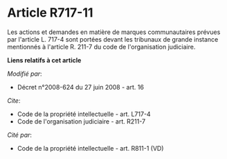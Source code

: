 # Article R717-11

Les actions et demandes en matière de marques communautaires prévues par l'article L. 717-4 sont portées devant les tribunaux
de grande instance mentionnés à l'article R. 211-7 du code de l'organisation judiciaire.

**Liens relatifs à cet article**

_Modifié par_:

  - Décret n°2008-624 du 27 juin 2008 - art. 16

_Cite_:

  - Code de la propriété intellectuelle - art. L717-4
  - Code de l'organisation judiciaire - art. R211-7

_Cité par_:

  - Code de la propriété intellectuelle - art. R811-1 (VD)
